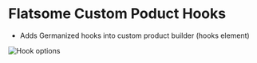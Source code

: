 # Flatsome Custom Poduct Hooks

- Adds Germanized hooks into custom product builder (hooks element)

![Hook options](https://i.imgur.com/wF2JcFu.png)
